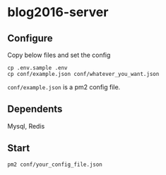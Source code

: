 # blog2016-server

## Configure

Copy below files and set the config

```
cp .env.sample .env
cp conf/example.json conf/whatever_you_want.json
```

`conf/example.json` is a pm2 config file.

## Dependents

Mysql, Redis

## Start

```
pm2 conf/your_config_file.json
```
